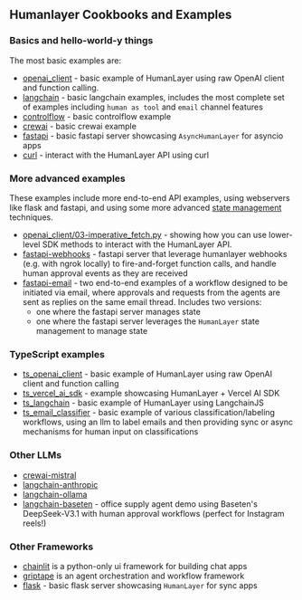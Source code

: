 ## Humanlayer Cookbooks and Examples

### Basics and hello-world-y things

The most basic examples are:

- [openai_client](./openai_client) - basic example of HumanLayer using raw OpenAI client and function calling.
- [langchain](./langchain) - basic langchain examples, includes the most complete set of examples including `human as tool` and `email` channel features
- [controlflow](./controlflow) - basic controlflow example
- [crewai](./crewai) - basic crewai example
- [fastapi](./fastapi) - basic fastapi server showcasing `AsyncHumanLayer` for asyncio apps
- [curl](./curl) - interact with the HumanLayer API using curl

### More advanced examples

These examples include more end-to-end API examples, using webservers like flask and fastapi, and using some more advanced [state management](https://humanlayer.dev/docs/core/state-management) techniques.

- [openai_client/03-imperative_fetch.py](./openai_client/03-imperative_fetch.py) - showing how you can use lower-level SDK methods to interact with the HumanLayer API.
- [fastapi-webhooks](./fastapi-webhooks) - fastapi server that leverage humanlayer webhooks (e.g. with ngrok locally) to fire-and-forget function calls, and handle human approval events as they are received
- [fastapi-email](./fastapi-email) - two end-to-end examples of a workflow designed to be initiated via email, where approvals and requests from the agents are sent as replies on the same email thread. Includes two versions:
  - one where the fastapi server manages state
  - one where the fastapi server leverages the `HumanLayer` state management to manage state

### TypeScript examples

- [ts_openai_client](./ts_openai_client) - basic example of HumanLayer using raw OpenAI client and function calling
- [ts_vercel_ai_sdk](./ts_vercel_ai_sdk) - example showcasing HumanLayer + Vercel AI SDK
- [ts_langchain](./ts_langchain) - basic example of HumanLayer using LangchainJS
- [ts_email_classifier](./ts_email_classifier) - basic example of various classification/labeling workflows, using an llm to label emails and then providing sync or async mechanisms for human input on classifications

### Other LLMs

- [crewai-mistral](./crewai-mistral)
- [langchain-anthropic](./langchain-anthropic)
- [langchain-ollama](./langchain-ollama)
- [langchain-baseten](./langchain-baseten) - office supply agent demo using Baseten's DeepSeek-V3.1 with human approval workflows (perfect for Instagram reels!)

### Other Frameworks

- [chainlit](./chainlit) is a python-only ui framework for building chat apps
- [griptape](./griptape) is an agent orchestration and workflow framework
- [flask](./flask) - basic flask server showcasing `HumanLayer` for sync apps
